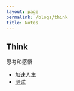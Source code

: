```yaml
---
layout: page
permalink: /blogs/think
title: Notes
---
```


## Think
思考和感悟

- [加速人生](./speedlife)
- [测试](./test)

